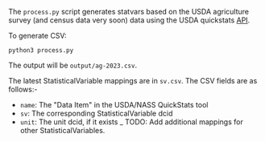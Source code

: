 The `process.py` script generates statvars based on the 
USDA agriculture survey (and census data very soon) data 
using the USDA quickstats [API][api].

[api]: https://quickstats.nass.usda.gov/api/

To generate CSV:
```
python3 process.py
```

The output will be `output/ag-2023.csv`.

The latest StatisticalVariable mappings are in `sv.csv`. The CSV fields are as follows:-

* `name`: The "Data Item" in the USDA/NASS QuickStats tool 
* `sv`: The corresponding StatisticalVariable dcid
* `unit`: The unit dcid, if it exists 
_
TODO: Add additional mappings for other StatisticalVariables.
